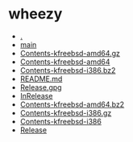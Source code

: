 wheezy
========================

- [.](.)
- [main](main)
- [Contents-kfreebsd-amd64.gz](Contents-kfreebsd-amd64.gz)
- [Contents-kfreebsd-amd64](Contents-kfreebsd-amd64)
- [Contents-kfreebsd-i386.bz2](Contents-kfreebsd-i386.bz2)
- [README.md](README.md)
- [Release.gpg](Release.gpg)
- [InRelease](InRelease)
- [Contents-kfreebsd-amd64.bz2](Contents-kfreebsd-amd64.bz2)
- [Contents-kfreebsd-i386.gz](Contents-kfreebsd-i386.gz)
- [Contents-kfreebsd-i386](Contents-kfreebsd-i386)
- [Release](Release)
